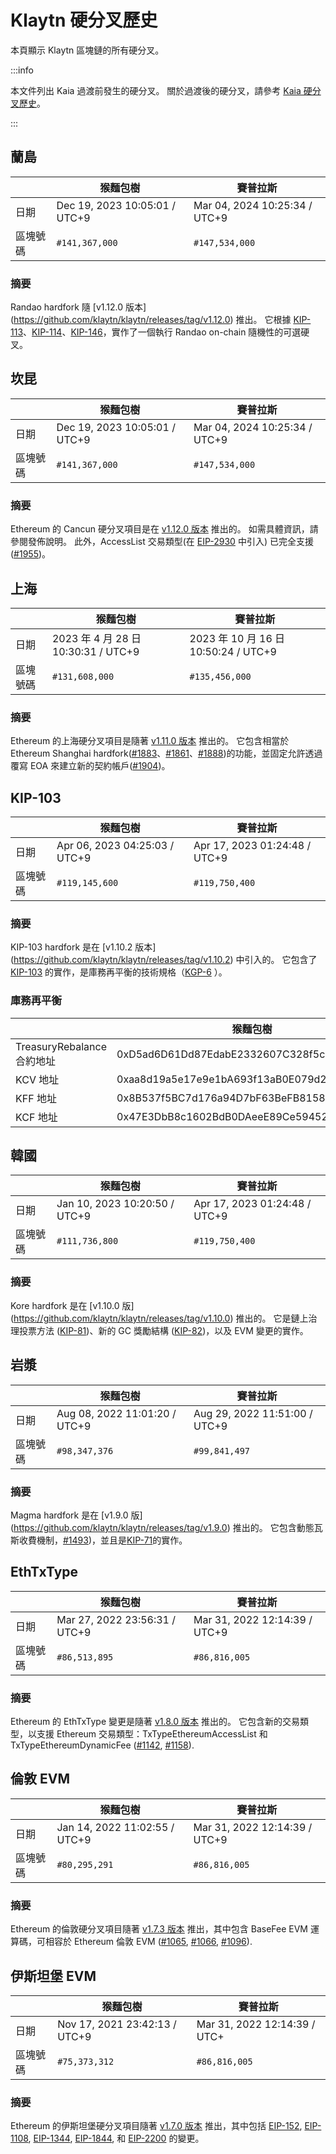 # Klaytn 硬分叉歷史

本頁顯示 Klaytn 區塊鏈的所有硬分叉。

:::info

本文件列出 Kaia 過渡前發生的硬分叉。 關於過渡後的硬分叉，請參考 [Kaia 硬分叉歷史](kaia-history.md)。

:::

## 蘭島

| ` `  | 猴麵包樹                                                          | 賽普拉斯                                                          |
| ---- | ------------------------------------------------------------- | ------------------------------------------------------------- |
| 日期   | Dec 19, 2023 10:05:01 / UTC+9 | Mar 04, 2024 10:25:34 / UTC+9 |
| 區塊號碼 | `#141,367,000`                                                | `#147,534,000`                                                |

### 摘要

Randao hardfork 隨 [v1.12.0 版本] (https://github.com/klaytn/klaytn/releases/tag/v1.12.0) 推出。 它根據 [KIP-113](https://kips.klaytn.foundation/KIPs/kip-113)、[KIP-114](https://kips.klaytn.foundation/KIPs/kip-114)、[KIP-146](https://kips.klaytn.foundation/KIPs/kip-146)，實作了一個執行 Randao on-chain 隨機性的可選硬叉。

## 坎昆

| ` `  | 猴麵包樹                                                          | 賽普拉斯                                                          |
| ---- | ------------------------------------------------------------- | ------------------------------------------------------------- |
| 日期   | Dec 19, 2023 10:05:01 / UTC+9 | Mar 04, 2024 10:25:34 / UTC+9 |
| 區塊號碼 | `#141,367,000`                                                | `#147,534,000`                                                |

### 摘要

Ethereum 的 Cancun 硬分叉項目是在 [v1.12.0 版本](https://github.com/klaytn/klaytn/releases/tag/v1.12.0) 推出的。 如需具體資訊，請參閱發佈說明。 此外，AccessList 交易類型(在 [EIP-2930](https://eips.ethereum.org/EIPS/eip-2930) 中引入) 已完全支援 ([#1955](https://github.com/klaytn/klaytn/pull/1955))。

## 上海

| ` `  | 猴麵包樹                                                             | 賽普拉斯                                                              |
| ---- | ---------------------------------------------------------------- | ----------------------------------------------------------------- |
| 日期   | 2023 年 4 月 28 日 10:30:31 / UTC+9 | 2023 年 10 月 16 日 10:50:24 / UTC+9 |
| 區塊號碼 | `#131,608,000`                                                   | `#135,456,000`                                                    |

### 摘要

Ethereum 的上海硬分叉項目是隨著 [v1.11.0 版本](https://github.com/klaytn/klaytn/releases/tag/v1.11.0) 推出的。 它包含相當於 Ethereum Shanghai hardfork([#1883](https://github.com/klaytn/klaytn/pull/1883)、[#1861](https://github.com/klaytn/klaytn/pull/1861)、[#1888](https://github.com/klaytn/klaytn/pull/1888))的功能，並固定允許透過覆寫 EOA 來建立新的契約帳戶([#1904](https://github.com/klaytn/klaytn/pull/1904))。

## KIP-103<a id="kip-103"></a>

| ` `  | 猴麵包樹                                                          | 賽普拉斯                                                          |
| ---- | ------------------------------------------------------------- | ------------------------------------------------------------- |
| 日期   | Apr 06, 2023 04:25:03 / UTC+9 | Apr 17, 2023 01:24:48 / UTC+9 |
| 區塊號碼 | `#119,145,600`                                                | `#119,750,400`                                                |

### 摘要

KIP-103 hardfork 是在 [v1.10.2 版本] (https://github.com/klaytn/klaytn/releases/tag/v1.10.2) 中引入的。 它包含了 [KIP-103](https://kips.klaytn.foundation/KIPs/kip-103) 的實作，是庫務再平衡的技術規格（[KGP-6](https://govforum.klaytn.foundation/t/kgp-6-proposal-to-establish-a-sustainable-and-verifiable-klay-token-economy/157) ）。

### 庫務再平衡<a id="treasury-rebalance"></a>

| ` `                    | 猴麵包樹                                       | 賽普拉斯                                       |
| ---------------------- | ------------------------------------------ | ------------------------------------------ |
| TreasuryRebalance 合約地址 | 0xD5ad6D61Dd87EdabE2332607C328f5cc96aeCB95 | 0xD5ad6D61Dd87EdabE2332607C328f5cc96aeCB95 |
| KCV 地址                 | 0xaa8d19a5e17e9e1bA693f13aB0E079d274a7e51E | 0x4f04251064274252D27D4af55BC85b68B3adD992 |
| KFF 地址                 | 0x8B537f5BC7d176a94D7bF63BeFB81586EB3D1c0E | 0x85D82D811743b4B8F3c48F3e48A1664d1FfC2C10 |
| KCF 地址                 | 0x47E3DbB8c1602BdB0DAeeE89Ce59452c4746CA1C | 0xdd4C8d805fC110369D3B148a6692F283ffBDCcd3 |

## 韓國<a id="kore"></a>

| ` `  | 猴麵包樹                                                          | 賽普拉斯                                                          |
| ---- | ------------------------------------------------------------- | ------------------------------------------------------------- |
| 日期   | Jan 10, 2023 10:20:50 / UTC+9 | Apr 17, 2023 01:24:48 / UTC+9 |
| 區塊號碼 | `#111,736,800`                                                | `#119,750,400`                                                |

### 摘要

Kore hardfork 是在 [v1.10.0 版] (https://github.com/klaytn/klaytn/releases/tag/v1.10.0) 推出的。 它是鏈上治理投票方法 ([KIP-81](https://kips.klaytn.foundation/KIPs/kip-81))、新的 GC 獎勵結構 ([KIP-82](https://kips.klaytn.foundation/KIPs/kip-82))，以及 EVM 變更的實作。

## 岩漿<a id="magma"></a>

| ` `  | 猴麵包樹                                                          | 賽普拉斯                                                          |
| ---- | ------------------------------------------------------------- | ------------------------------------------------------------- |
| 日期   | Aug 08, 2022 11:01:20 / UTC+9 | Aug 29, 2022 11:51:00 / UTC+9 |
| 區塊號碼 | `#98,347,376`                                                 | `#99,841,497`                                                 |

### 摘要

Magma hardfork 是在 [v1.9.0 版] (https://github.com/klaytn/klaytn/releases/tag/v1.9.0) 推出的。 它包含動態瓦斯收費機制，[#1493](https://github.com/klaytn/klaytn/pull/1493))，並且是[KIP-71](https://kips.klaytn.foundation/KIPs/kip-71)的實作。

## EthTxType<a id="eth-tx-type"></a>

| ` `  | 猴麵包樹                                                          | 賽普拉斯                                                          |
| ---- | ------------------------------------------------------------- | ------------------------------------------------------------- |
| 日期   | Mar 27, 2022 23:56:31 / UTC+9 | Mar 31, 2022 12:14:39 / UTC+9 |
| 區塊號碼 | `#86,513,895`                                                 | `#86,816,005`                                                 |

### 摘要

Ethereum 的 EthTxType 變更是隨著 [v1.8.0 版本](https://github.com/klaytn/klaytn/releases/tag/v1.8.0) 推出的。 它包含新的交易類型，以支援 Ethereum 交易類型：TxTypeEthereumAccessList 和 TxTypeEthereumDynamicFee ([#1142](https://github.com/klaytn/klaytn/pull/1142), [#1158](https://github.com/klaytn/klaytn/pull/1158)).

## 倫敦 EVM<a id="london-evm"></a>

| ` `  | 猴麵包樹                                                          | 賽普拉斯                                                          |
| ---- | ------------------------------------------------------------- | ------------------------------------------------------------- |
| 日期   | Jan 14, 2022 11:02:55 / UTC+9 | Mar 31, 2022 12:14:39 / UTC+9 |
| 區塊號碼 | `#80,295,291`                                                 | `#86,816,005`                                                 |

### 摘要

Ethereum 的倫敦硬分叉項目隨著 [v1.7.3 版本](https://github.com/klaytn/klaytn/releases/tag/v1.7.3) 推出，其中包含 BaseFee EVM 運算碼，可相容於 Ethereum 倫敦 EVM ([#1065](https://github.com/klaytn/klaytn/pull/1065), [#1066](https://github.com/klaytn/klaytn/pull/1066), [#1096](https://github.com/klaytn/klaytn/pull/1096)).

## 伊斯坦堡 EVM<a id="istanbul-evm"></a>

| ` `  | 猴麵包樹                                                          | 賽普拉斯                                                         |
| ---- | ------------------------------------------------------------- | ------------------------------------------------------------ |
| 日期   | Nov 17, 2021 23:42:13 / UTC+9 | Mar 31, 2022 12:14:39 / UTC+ |
| 區塊號碼 | `#75,373,312`                                                 | `#86,816,005`                                                |

### 摘要

Ethereum 的伊斯坦堡硬分叉項目隨著 [v1.7.0 版本](https://github.com/klaytn/klaytn/releases/tag/v1.7.0) 推出，其中包括 [EIP-152](https://eips.ethereum.org/EIPS/eip-152), [EIP-1108](https://eips.ethereum.org/EIPS/eip-1108), [EIP-1344](https://eips.ethereum.org/EIPS/eip-1344), [EIP-1844](https://eips.ethereum.org/EIPS/eip-1844), 和 [EIP-2200](https://eips.ethereum.org/EIPS/eip-2200) 的變更。
